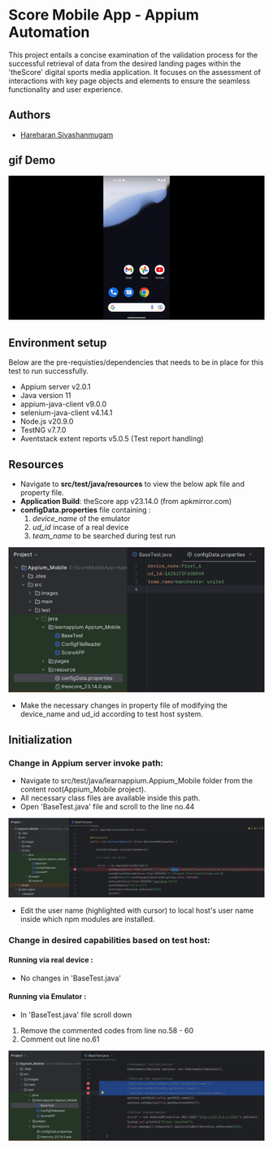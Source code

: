 
# Score Mobile App - Appium Automation

This project entails a concise examination of the validation process for the successful retrieval of data from the desired landing pages within the 'theScore' digital sports media application. It focuses on the assessment of interactions with key page objects and elements to ensure the seamless functionality and user experience.


## Authors

- [Hareharan Sivashanmugam](https://www.github.com/Hareharan6707)
## gif Demo 

![](https://github.com/Hareharan6707/ScoreMobileApp/blob/main/ezgif.com-video-to-gif.gif)



## Environment setup

Below are the pre-requisties/dependencies that needs to be in place for this test to run successfully. 

- Appium server v2.0.1
- Java version 11 
- appium-java-client v9.0.0
- selenium-java-client v4.14.1
- Node.js v20.9.0
- TestNG v7.7.0
- Aventstack extent reports v5.0.5 (Test report handling)




## Resources 

- Navigate to **src/test/java/resources** to view the below apk file and property file. 
- **Application Build**: theScore app v23.14.0 (from apkmirror.com)
- **configData.properties** file containing :
    1. *device_name* of the emulator 
    2. *ud_id* incase of a real device
    3. *team_name* to be searched during test run 

![alt text](https://github.com/Hareharan6707/ScoreMobileApp/blob/main/configDatafile.png)

- Make the necessary changes in property file of modifying the device_name and ud_id  according to test host system. 



## Initialization 

### Change in Appium server invoke path:
- Navigate to src/test/java/learnappium.Appium_Mobile folder from the content root(Appium_Mobile project).
- All necessary class files are available inside this path. 
- Open 'BaseTest.java' file and scroll to the line no.44

![Alt text](https://github.com/Hareharan6707/ScoreMobileApp/blob/main/usernameEdit_basetest.png)

- Edit the user name (highlighted with cursor) to local host's user name inside which npm modules are installed.

### Change in desired capabilities based on test host:

#### Running via real device :

- No changes in 'BaseTest.java'

#### Running via Emulator :

- In 'BaseTest.java' file scroll down

1. Remove the commented codes from line no.58 - 60
2. Comment out line no.61

![alt text](https://github.com/Hareharan6707/ScoreMobileApp/blob/main/emulatorCapabilities.png)





